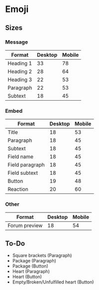 # Emoji

## Sizes

### Message

| Format | Desktop | Mobile |
| ------ | ------- | ------ |
| Heading 1 | 33 | 78 |
| Heading 2 | 28 | 64 |
| Heading 3 | 22 | 53 |
| Paragraph | 22 | 53 |
| Subtext | 18 | 45 |

### Embed

| Format | Desktop | Mobile |
| ------ | ------- | ------ |
| Title | 18 | 53 |
| Paragraph | 18 | 45 |
| Subtext | 18 | 45 |
| Field name | 18 | 45 |
| Field paragraph | 18 | 45 |
| Field subtext | 18 | 45 |
| Button | 19 | 48 |
| Reaction | 20 | 60 |

### Other

| Format | Desktop | Mobile |
| ------ | ------- | ------ |
| Forum preview | 18 | 54 |

## To-Do

* Square brackets (Paragraph)
* Package (Paragraph)
* Package (Button)
* Heart (Paragraph)
* Heart (Button)
* Empty/Broken/Unfulfilled heart (Button)
